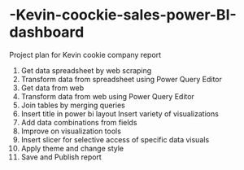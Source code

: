 # -Kevin-coockie-sales-power-BI-dashboard
Project plan for Kevin cookie company report 


1.	Get data spreadsheet by web scraping
2.	Transform data from spreadsheet using Power Query Editor
3.	Get data from web
4.	Transform data from web using Power Query Editor
5.	Join tables by merging queries
6.	Insert title in power bi layout Insert variety of visualizations
7.	Add data combinations from fields
8.	Improve on visualization tools
9.	Insert slicer for selective access of specific data visuals
10.	Apply theme and change style
11.	Save and Publish report
